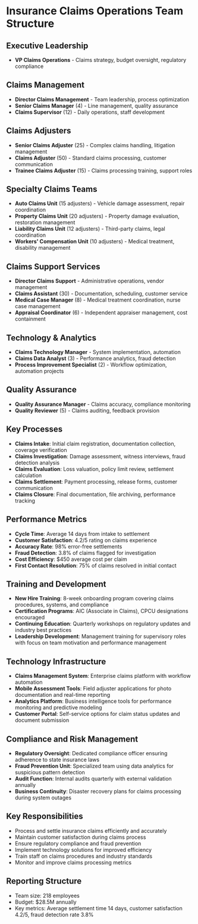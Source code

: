 # Insurance Claims Operations Team Structure

## Executive Leadership
- **VP Claims Operations** - Claims strategy, budget oversight, regulatory compliance

## Claims Management
- **Director Claims Management** - Team leadership, process optimization
- **Senior Claims Manager** (4) - Line management, quality assurance
- **Claims Supervisor** (12) - Daily operations, staff development

## Claims Adjusters
- **Senior Claims Adjuster** (25) - Complex claims handling, litigation management
- **Claims Adjuster** (50) - Standard claims processing, customer communication
- **Trainee Claims Adjuster** (15) - Claims processing training, support roles

## Specialty Claims Teams
- **Auto Claims Unit** (15 adjusters) - Vehicle damage assessment, repair coordination
- **Property Claims Unit** (20 adjusters) - Property damage evaluation, restoration management
- **Liability Claims Unit** (12 adjusters) - Third-party claims, legal coordination
- **Workers' Compensation Unit** (10 adjusters) - Medical treatment, disability management

## Claims Support Services
- **Director Claims Support** - Administrative operations, vendor management
- **Claims Assistant** (30) - Documentation, scheduling, customer service
- **Medical Case Manager** (8) - Medical treatment coordination, nurse case management
- **Appraisal Coordinator** (6) - Independent appraiser management, cost containment

## Technology & Analytics
- **Claims Technology Manager** - System implementation, automation
- **Claims Data Analyst** (3) - Performance analytics, fraud detection
- **Process Improvement Specialist** (2) - Workflow optimization, automation projects

## Quality Assurance
- **Quality Assurance Manager** - Claims accuracy, compliance monitoring
- **Quality Reviewer** (5) - Claims auditing, feedback provision

## Key Processes
- **Claims Intake**: Initial claim registration, documentation collection, coverage verification
- **Claims Investigation**: Damage assessment, witness interviews, fraud detection analysis
- **Claims Evaluation**: Loss valuation, policy limit review, settlement calculation
- **Claims Settlement**: Payment processing, release forms, customer communication
- **Claims Closure**: Final documentation, file archiving, performance tracking

## Performance Metrics
- **Cycle Time**: Average 14 days from intake to settlement
- **Customer Satisfaction**: 4.2/5 rating on claims experience
- **Accuracy Rate**: 98% error-free settlements
- **Fraud Detection**: 3.8% of claims flagged for investigation
- **Cost Efficiency**: $450 average cost per claim
- **First Contact Resolution**: 75% of claims resolved in initial contact

## Training and Development
- **New Hire Training**: 8-week onboarding program covering claims procedures, systems, and compliance
- **Certification Programs**: AIC (Associate in Claims), CPCU designations encouraged
- **Continuing Education**: Quarterly workshops on regulatory updates and industry best practices
- **Leadership Development**: Management training for supervisory roles with focus on team motivation and performance management

## Technology Infrastructure
- **Claims Management System**: Enterprise claims platform with workflow automation
- **Mobile Assessment Tools**: Field adjuster applications for photo documentation and real-time reporting
- **Analytics Platform**: Business intelligence tools for performance monitoring and predictive modeling
- **Customer Portal**: Self-service options for claim status updates and document submission

## Compliance and Risk Management
- **Regulatory Oversight**: Dedicated compliance officer ensuring adherence to state insurance laws
- **Fraud Prevention Unit**: Specialized team using data analytics for suspicious pattern detection
- **Audit Function**: Internal audits quarterly with external validation annually
- **Business Continuity**: Disaster recovery plans for claims processing during system outages

## Key Responsibilities
- Process and settle insurance claims efficiently and accurately
- Maintain customer satisfaction during claims process
- Ensure regulatory compliance and fraud prevention
- Implement technology solutions for improved efficiency
- Train staff on claims procedures and industry standards
- Monitor and improve claims processing metrics

## Reporting Structure
- Team size: 218 employees
- Budget: $28.5M annually
- Key metrics: Average settlement time 14 days, customer satisfaction 4.2/5, fraud detection rate 3.8%
